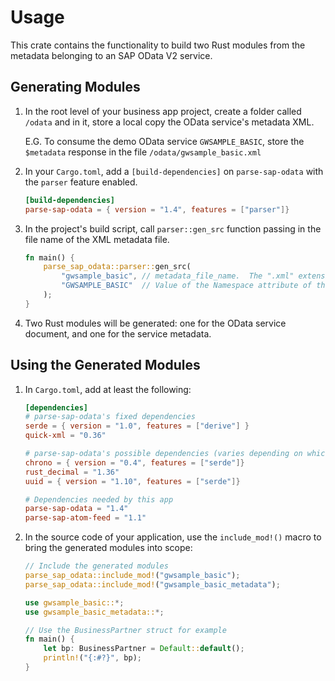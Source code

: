 # Usage

This crate contains the functionality to build two Rust modules from the metadata belonging to an SAP OData V2 service.

## Generating Modules

1. In the root level of your business app project, create a folder called `/odata` and in it, store a local copy the OData service's metadata XML.

   E.G. To consume the demo OData service `GWSAMPLE_BASIC`, store the `$metadata` response in the file `/odata/gwsample_basic.xml`

1. In your `Cargo.toml`, add a `[build-dependencies]` on `parse-sap-odata` with the `parser` feature enabled.

   ```toml
   [build-dependencies]
   parse-sap-odata = { version = "1.4", features = ["parser"]}
   ```

1. In the project's build script, call `parser::gen_src` function passing in the file name of the XML metadata file.

    ```rust
    fn main() {
        parse_sap_odata::parser::gen_src(
            "gwsample_basic", // metadata_file_name.  The ".xml" extension is added automatically
            "GWSAMPLE_BASIC"  // Value of the Namespace attribute of the <Schema> tag
        );
    }
    ```

1. Two Rust modules will be generated: one for the OData service document, and one for the service metadata.

## Using the Generated Modules

1. In `Cargo.toml`, add at least the following:

   ```toml
   [dependencies]
   # parse-sap-odata's fixed dependencies 
   serde = { version = "1.0", features = ["derive"] }
   quick-xml = "0.36"
   
   # parse-sap-odata's possible dependencies (varies depending on which EDM properties are encountered)
   chrono = { version = "0.4", features = ["serde"]}
   rust_decimal = "1.36"
   uuid = { version = "1.10", features = ["serde"]}
   
   # Dependencies needed by this app
   parse-sap-odata = "1.4"
   parse-sap-atom-feed = "1.1"
   ```

1. In the source code of your application, use the `include_mod!()` macro to bring the generated modules into scope:

   ```rust
   // Include the generated modules
   parse_sap_odata::include_mod!("gwsample_basic");
   parse_sap_odata::include_mod!("gwsample_basic_metadata");

   use gwsample_basic::*;
   use gwsample_basic_metadata::*;

   // Use the BusinessPartner struct for example
   fn main() {
       let bp: BusinessPartner = Default::default();
       println!("{:#?}", bp);
   }
   ```
